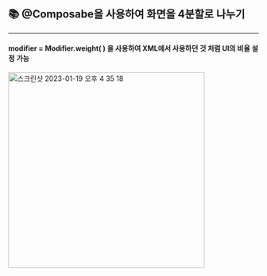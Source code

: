 ## 📚 @Composabe을 사용하여 화면을 4분할로 나누기
---
#### modifier = Modifier.weight( ) 을 사용하여 XML에서 사용하던 것 처럼 UI의 비율 설정 가능
<img width="395" alt="스크린샷 2023-01-19 오후 4 35 18" src="https://user-images.githubusercontent.com/73929644/213383065-16fbf602-9430-4c8e-aff5-ed34f5ab05ab.png">
